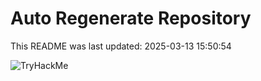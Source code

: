 # Auto Regenerate Repository

This README was last updated: 2025-03-13 15:50:54

 ![TryHackMe](https://tryhackme.com/badge/533634)